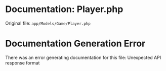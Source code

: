 # Documentation: Player.php

Original file: `app/Models/Game/Player.php`

# Documentation Generation Error

There was an error generating documentation for this file: Unexpected API response format